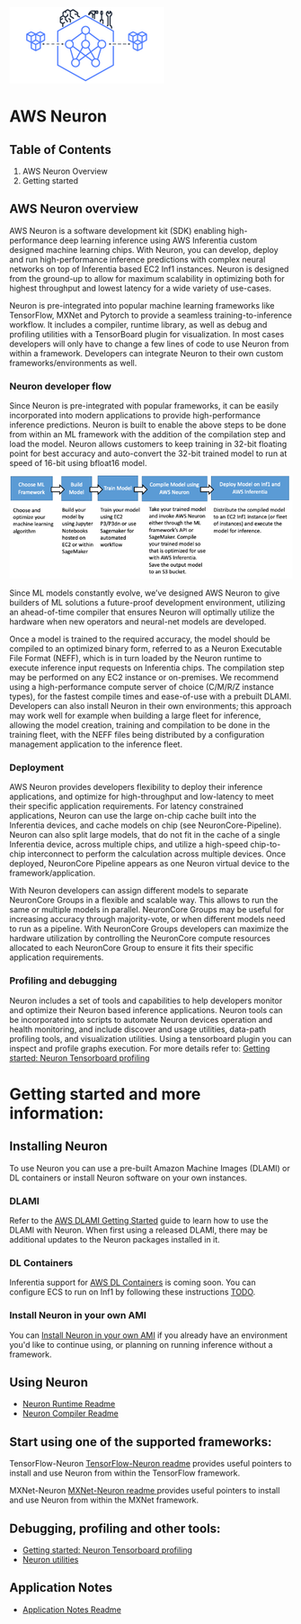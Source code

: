 ![neuron](./misc/images/Site-Merch_Neuron-ML-SDK_Editorial.png)

# AWS Neuron  

## Table of Contents

1. AWS Neuron Overview
2. Getting started

## AWS Neuron overview

AWS Neuron is a software development kit (SDK) enabling high-performance deep learning inference using AWS Inferentia custom designed machine learning chips. With Neuron, you can develop, deploy and run high-performance inference predictions with complex neural networks on top of Inferentia based EC2 Inf1 instances. Neuron is designed from the ground-up to allow for maximum scalability in optimizing both for highest throughput and lowest latency for a wide variety of use-cases.

Neuron is pre-integrated into popular machine learning frameworks like TensorFlow, MXNet and Pytorch to provide a seamless training-to-inference workflow. It includes a compiler, runtime library, as well as debug and profiling utilities with a TensorBoard plugin for visualization. In most cases developers will only have to change a few lines of code to use Neuron from within a framework. Developers can integrate Neuron to their own custom frameworks/environments as well.


### Neuron developer flow

Since Neuron is pre-integrated with popular frameworks, it can be easily incorporated into modern applications to provide high-performance inference predictions. Neuron is built to enable the above steps to be done from within an ML framework with the addition of the compilation step and load the model. Neuron allows customers to keep training in 32-bit floating point for best accuracy and auto-convert the 32-bit trained model to run at speed of 16-bit using bfloat16 model.

![image devflow](./misc/images/devflow.png)

Since ML models constantly evolve, we’ve designed AWS Neuron to give builders of ML solutions a future-proof development environment, utilizing an ahead-of-time compiler that ensures Neuron will optimally utilize the hardware when new operators and neural-net models are developed.

Once a model is trained to the required accuracy, the model should be compiled to an optimized binary form, referred to as a Neuron Executable File Format (NEFF), which is in turn loaded by the Neuron runtime to execute inference input requests on Inferentia chips. The compilation step may be performed on any EC2 instance or on-premises. We recommend using a high-performance compute server of choice (C/M/R/Z instance types), for the fastest compile times and ease-of-use with a prebuilt DLAMI. Developers can also install Neuron in their own environments; this approach may work well for example when building a large fleet for inference, allowing the model creation, training and compilation to be done in the training fleet, with the NEFF files being distributed by a configuration management application to the inference fleet. 

### Deployment 

AWS Neuron provides developers flexibility to deploy their inference applications, and optimize for high-throughput and low-latency to meet their specific application requirements. For latency constrained applications, Neuron can use the large on-chip cache built into the Inferentia devices, and cache models on chip (see NeuronCore-Pipeline). Neuron can also split large models, that do not fit in the cache of a single Inferentia device, across multiple chips, and utilize a high-speed chip-to-chip interconnect to perform the calculation across multiple devices. Once deployed, NeuronCore Pipeline appears as one Neuron virtual device to the framework/application. 

With Neuron developers can assign different models to separate NeuronCore Groups in a flexible and scalable way. This allows to run the same or multiple models in parallel. NeuronCore Groups may be useful for increasing accuracy through majority-vote, or when different models need to run as a pipeline. With NeuronCore Groups developers can maximize the hardware utilization by controlling the NeuronCore compute resources allocated to each NeuronCore Group to ensure it fits their specific application requirements.
 

### Profiling and debugging

Neuron includes a set of tools and capabilities to help developers monitor and optimize their Neuron based inference applications. Neuron tools can be incorporated into scripts to automate Neuron devices operation and health monitoring, and include discover and usage utilities, data-path profiling tools, and visualization utilities. Using a tensorboard plugin you can inspect and profile graphs execution. For more details refer to: [Getting started: Neuron Tensorboard profiling](./docs/neuron-tools/getting-started-tensorboard-neuron.md)


# Getting started and more information:

## Installing Neuron
To use Neuron you can use a pre-built Amazon Machine Images (DLAMI) or DL containers or install Neuron software on your own instances. 

### DLAMI

Refer to the [AWS DLAMI Getting Started](https://docs.aws.amazon.com/dlami/latest/devguide/gs.html) guide to learn how to use the DLAMI with Neuron. When first using a released DLAMI, there may be additional updates to the Neuron packages installed in it. 

### DL Containers
Inferentia support for [AWS DL Containers](https://docs.aws.amazon.com/dlami/latest/devguide/deep-learning-containers-ec2.html) is coming soon. You can configure ECS to run on Inf1 by following these instructions [TODO](./).


### Install Neuron in your own AMI
You can [Install Neuron in your own AMI](./docs/guide-repo-config.md#user-guide-configuring-linux-for-repository-updates) if you already have an environment you'd like to continue using, or planning on running inference without a framework.


## Using Neuron 
* [Neuron Runtime Readme](./docs/neuron-runtime/README.md)
* [Neuron Compiler Readme](./docs/neuron-cc/readme.md)



## Start using one of the supported frameworks:

TensorFlow-Neuron [TensorFlow-Neuron readme](./docs/tensorflow-neuron/readme.md) provides useful pointers to install and use Neuron from within the TensorFlow framework.
 

MXNet-Neuron [MXNet-Neuron readme ](./docs/mxnet-neuron/readme.md) provides useful pointers to install and use Neuron from within the MXNet framework.


## Debugging, profiling and other tools:
* [Getting started: Neuron Tensorboard profiling](./docs/neuron-tools/getting-started-tensorboard-neuron.md)
* [Neuron utilities](./docs/neuron-tools/Readme.md)

## Application Notes
* [Application Notes Readme](./docs/appnotes/README.md)



